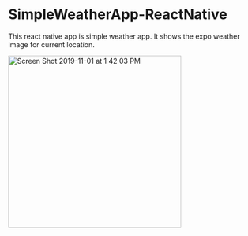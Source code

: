 # SimpleWeatherApp-ReactNative

This react native app is simple weather app. It shows the expo weather image for current location.



<img width="350" alt="Screen Shot 2019-11-01 at 1 42 03 PM" src="https://user-images.githubusercontent.com/40285946/68002958-b1dbec80-fcae-11e9-8443-4699d1e1e6dd.png">
